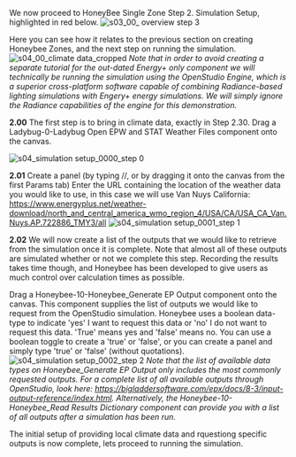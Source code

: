 We now proceed to HoneyBee Single Zone Step 2. Simulation Setup, highlighted in red below. 
![s03_00_ overview step 3](https://user-images.githubusercontent.com/44324576/51675610-751eee80-1fd4-11e9-8349-1eb30ab5cc8a.png)

Here you can see how it relates to the previous section on creating Honeybee Zones, and the next step on running the simulation.  
![s04_00_climate data_cropped](https://user-images.githubusercontent.com/44324576/49234839-1afd1500-f3f9-11e8-8e09-13b003d2fe75.png)
_Note that in order to avoid creating a separate tutorial for the out-dated Energy+ only component we will technically be running the simulation using the OpenStudio Engine, which is a superior cross-platform software capable of combining Radiance-based lighting simulations with Engery+ energy simulations. We will simply ignore the Radiance capabilities of the engine for this demonstration._

**2.00** The first step is to bring in climate data, exactly in Step 2.30. Drag a Ladybug-0-Ladybug Open EPW and STAT Weather Files component onto the canvas.

![s04_simulation setup_0000_step 0](https://user-images.githubusercontent.com/44324576/49236199-e8085080-f3fb-11e8-80c3-c862a69887b2.jpg)

**2.01** Create a panel (by typing //, or by dragging it onto the canvas from the first Params tab) Enter the URL containing the location of the weather data you would like to use, in this case we will use Van Nuys California: https://www.energyplus.net/weather-download/north_and_central_america_wmo_region_4/USA/CA/USA_CA_Van.Nuys.AP.722886_TMY3/all
![s04_simulation setup_0001_step 1](https://user-images.githubusercontent.com/44324576/49236206-eb9bd780-f3fb-11e8-8092-fd86ed3d5049.jpg)

**2.02** We will now create a list of the outputs that we would like to retrieve from the simulation once it is complete. Note that almost all of these outputs are simulated whether or not we complete this step. Recording the results takes time though, and Honeybee has been developed to give users as much control over calculation times as possible. 

Drag a Honeybee-10-Honeybee_Generate EP Output component onto the canvas. This component supplies the list of outputs we would like to request from the OpenStudio simulation. Honeybee uses a boolean data-type to indicate 'yes' I want to request this data or 'no' I do not want to request this data. 'True' means yes and 'false' means no. You can use a boolean toggle to create a 'true' or 'false', or you can create a panel and simply type 'true' or 'false' (without quotations).
![s04_simulation setup_0002_step 2](https://user-images.githubusercontent.com/44324576/49236209-eccd0480-f3fb-11e8-80e0-461e95f5b30f.jpg)
_Note that the list of available data types on Honeybee_Generate EP Output only includes the most commonly requested outputs. For a complete list of all available outputs through OpenStudio, look here: https://bigladdersoftware.com/epx/docs/8-3/input-output-reference/index.html. Alternatively, the Honeybee-10-Honeybee_Read Results Dictionary component can provide you with a list of all outputs after a simulation has been run._ 

The initial setup of providing local climate data and rquestiong specific outputs is now complete, lets proceed to running the simulation.